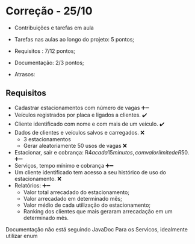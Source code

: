 # Correção - 25/10

- Contribuições e tarefas em aula
- Tarefas nas aulas ao longo do projeto: 5 pontos;


- Requisitos : 7/12 pontos;
- Documentação: 2/3 pontos;
- Atrasos: 

   

## Requisitos

  - Cadastrar estacionamentos com número de vagas ➕➖
  - Veículos registrados por placa e ligados a clientes. ✔️
  - Cliente identificado com nome e com mais de um veículo. ✔️
  - Dados de clientes e veículos salvos e carregados. ❌
    - 3 estacionamentos
	- Gerar aleatoriamente 50 usos de vagas ❌
  - Estacionar, sair e cobrança: R$4 a cada 15 minutos, com valor limite de R$50. ➕➖
  - Serviços, tempo mínimo e cobrança ➕➖
  - Um cliente identificado tem acesso a seu histórico de uso do estacionamento. ❌
  - Relatórios: ➕➖
    - Valor total arrecadado do estacionamento;
    - Valor arrecadado em determinado mês;
    - Valor médio de cada utilização do estacionamento;
    - Ranking dos clientes que mais geraram arrecadação em um determinado mês.


Documentação não está seguindo JavaDoc
Para os Servicos, idealmente utilizar enum